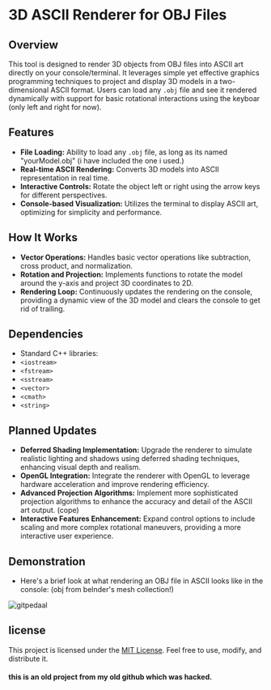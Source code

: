 # **3D ASCII Renderer for OBJ Files**

## Overview
This tool is designed to render 3D objects from OBJ files into ASCII art directly on your console/terminal.
It leverages simple yet effective graphics programming techniques to project and display 3D models in a two-dimensional ASCII format. 
Users can load any `.obj` file and see it rendered dynamically with support for basic rotational interactions using the keyboar (only left and right for now).

## Features
- **File Loading:** Ability to load any `.obj` file, as long as its named "yourModel.obj" (i have included the one i used.)
- **Real-time ASCII Rendering:** Converts 3D models into ASCII representation in real time.
- **Interactive Controls:** Rotate the object left or right using the arrow keys for different perspectives.
- **Console-based Visualization:** Utilizes the terminal to display ASCII art, optimizing for simplicity and performance.

## How It Works
- **Vector Operations:** Handles basic vector operations like subtraction, cross product, and normalization.
- **Rotation and Projection:** Implements functions to rotate the model around the y-axis and project 3D coordinates to 2D.
- **Rendering Loop:** Continuously updates the rendering on the console, providing a dynamic view of the 3D model and clears the console to get rid of trailing.

## Dependencies
- Standard C++ libraries: 
- `<iostream>`
- `<fstream>`
- `<sstream>`
- `<vector>`
- `<cmath>`
- `<string>`

## Planned Updates
- **Deferred Shading Implementation:** Upgrade the renderer to simulate realistic lighting and shadows using deferred shading techniques, enhancing visual depth and realism.
- **OpenGL Integration:** Integrate the renderer with OpenGL to leverage hardware acceleration and improve rendering efficiency.
- **Advanced Projection Algorithms:** Implement more sophisticated projection algorithms to enhance the accuracy and detail of the ASCII art output. (cope)
- **Interactive Features Enhancement:** Expand control options to include scaling and more complex rotational maneuvers, providing a more interactive user experience.

## Demonstration
- Here's a brief look at what rendering an OBJ file in ASCII looks like in the console: (obj from belnder's mesh collection!)

![gitpedaal](https://github.com/RajAgamSinghKalra/3D-ASCII-Renderer-for-OBJ-Files/assets/170209261/d7ef15fe-502d-4af9-bd8a-8827244ae497)

## license
This project is licensed under the [MIT License](https://opensource.org/licenses/MIT). Feel free to use, modify, and distribute it.

#### this is an old project from my old github which was hacked.
